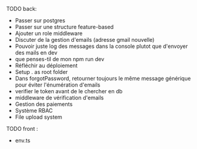 TODO back:

- Passer sur postgres
- Passer sur une structure feature-based
- Ajouter un role middleware
- Discuter de la gestion d'emails (adresse gmail nouvelle)
- Pouvoir juste log des messages dans la console plutot que d'envoyer des mails en dev
- que penses-til de mon npm run dev
- Réfléchir au déploiement
- Setup . as root folder
- Dans forgotPassword, retourner toujours le même message générique pour éviter l'énumération d'emails
- verifier le token avant de le chercher en db
- middleware de vérification d'emails
- Gestion des paiements
- Système RBAC
- File upload system


TODO front :

- env.ts

